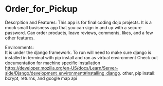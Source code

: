 # Order_for_Pickup

Descrpition and Features:
This app is for final coding dojo projects. It is a mock small busisness app that you can sign in and up with a secure password. Can order products, leave reviews, comments, likes, and a few other features.

Environments:  
  It is under the django framework. To run will need to make sure django is installed in terminal with pip install and  ran as virtual environment Check out  documentation for machine specific installation https://developer.mozilla.org/en-US/docs/Learn/Server-side/Django/development_environment#installing_django.
   other, pip install: bcrypt, returns, and google map api

 
